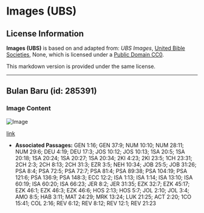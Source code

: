 # Images (UBS)

## License Information

**Images (UBS)** is based on and adapted from: _UBS Images_, [United Bible Societies](https://unitedbiblesocieties.org/), None, which is licensed under a [Public Domain CC0](https://creativecommons.org/public-domain/cc0/).

This markdown version is provided under the same license.



--------------------------------

## Bulan Baru (id: 285391)

### Image Content

![Image](https://cdn.aquifer.bible/aquifer-content/resources/Media/WEB-0676_new_moon.jpg)

[link](https://cdn.aquifer.bible/aquifer-content/resources/Media/WEB-0676_new_moon.jpg)

* **Associated Passages:** GEN 1:16; GEN 37:9; NUM 10:10; NUM 28:11; NUM 29:6; DEU 4:19; DEU 17:3; JOS 10:12; JOS 10:13; 1SA 20:5; 1SA 20:18; 1SA 20:24; 1SA 20:27; 1SA 20:34; 2KI 4:23; 2KI 23:5; 1CH 23:31; 2CH 2:3; 2CH 8:13; 2CH 31:3; EZR 3:5; NEH 10:34; JOB 25:5; JOB 31:26; PSA 8:4; PSA 72:5; PSA 72:7; PSA 81:4; PSA 89:38; PSA 104:19; PSA 121:6; PSA 136:9; PSA 148:3; ECC 12:2; ISA 1:13; ISA 1:14; ISA 13:10; ISA 60:19; ISA 60:20; ISA 66:23; JER 8:2; JER 31:35; EZK 32:7; EZK 45:17; EZK 46:1; EZK 46:3; EZK 46:6; HOS 2:13; HOS 5:7; JOL 2:10; JOL 3:4; AMO 8:5; HAB 3:11; MAT 24:29; MRK 13:24; LUK 21:25; ACT 2:20; 1CO 15:41; COL 2:16; REV 6:12; REV 8:12; REV 12:1; REV 21:23

